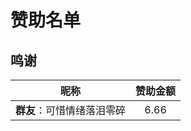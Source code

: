 # 赞助名单

## 鸣谢

|            昵称            | 赞助金额 |
| :------------------------: | :------: |
| **群友**：可惜情绪落泪零碎 |   6.66   |

